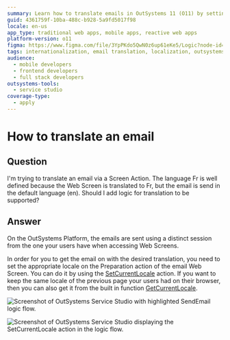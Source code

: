 ```yaml
---
summary: Learn how to translate emails in OutSystems 11 (O11) by setting the appropriate locale in the email's Preparation action using SetCurrentLocale.
guid: 4361759f-10ba-488c-b928-5a9fd5017f98
locale: en-us
app_type: traditional web apps, mobile apps, reactive web apps
platform-version: o11
figma: https://www.figma.com/file/3YpPKdo5QwN0z6up61eKe5/Logic?node-id=842:248
tags: internationalization, email translation, localization, outsystems language resources, session management
audience:
  - mobile developers
  - frontend developers
  - full stack developers
outsystems-tools:
  - service studio
coverage-type:
  - apply
---
```


# How to translate an email

## Question

I'm trying to translate an email via a Screen Action. The language Fr is well defined because the Web Screen is translated to Fr, but the email is send in the default language (en). Should I add logic for translation to be supported?

## Answer

On the OutSystems Platform, the emails are sent using a distinct session from the one your users have when accessing Web Screens.

In order for you to get the email on with the desired translation, you need to set the appropriate locale on the Preparation action of the email Web Screen. You can do it by using the [SetCurrentLocale](http://www.outsystems.com/help/servicestudio/9.0/Language_Reference/System_Actions_and_Functions/SetCurrentLocale_Action.htm) action. If you want to keep the same locale of the previous page your users had on their browser, then you can also get it from the built in function [GetCurrentLocale](http://www.outsystems.com/help/servicestudio/9.0/Language_Reference/Built_in_Functions/Environment_Functions/GetCurrentLocale_Function.htm).

![Screenshot of OutSystems Service Studio with highlighted SendEmail logic flow.](images/How-to-translate-an-email_0.png "OutSystems Service Studio showing the SendEmail logic")

![Screenshot of OutSystems Service Studio displaying the SetCurrentLocale action in the logic flow.](images/How-to-translate-an-email_1.png "OutSystems Service Studio with SetCurrentLocale action")